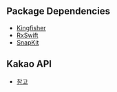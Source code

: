 ## Package Dependencies
- [Kingfisher](https://github.com/onevcat/Kingfisher)
- [RxSwift](https://github.com/ReactiveX/RxSwift)
- [SnapKit](https://github.com/SnapKit/SnapKit)

## Kakao API
- [참고](https://developers.kakao.com/docs/latest/ko/daum-search/dev-guide#search-blog)
